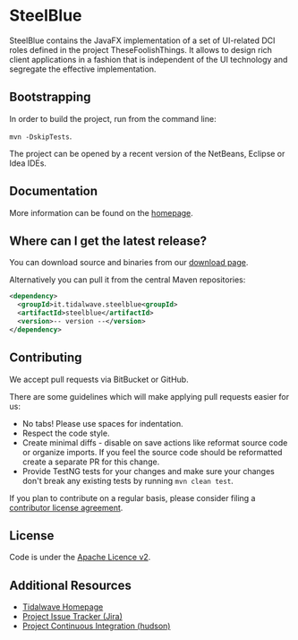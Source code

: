 <!---
 Licensed to the Apache Software Foundation (ASF) under one or more
 contributor license agreements.  See the NOTICE file distributed with
 this work for additional information regarding copyright ownership.
 The ASF licenses this file to You under the Apache License, Version 2.0
 (the "License"); you may not use this file except in compliance with
 the License.  You may obtain a copy of the License at

      http://www.apache.org/licenses/LICENSE-2.0

 Unless required by applicable law or agreed to in writing, software
 distributed under the License is distributed on an "AS IS" BASIS,
 WITHOUT WARRANTIES OR CONDITIONS OF ANY KIND, either express or implied.
 See the License for the specific language governing permissions and
 limitations under the License.
-->
<!---
 +======================================================================+
 |****                                                              ****|
 |****           THIS FILE IS AUTOMATICALLY GENERATED               ****|
 |****                    DO NOT EDIT DIRECTLY                      ****|
 |****                                                              ****|
 +======================================================================+
--->
SteelBlue
===================

SteelBlue contains the JavaFX implementation of a set of UI-related DCI roles defined in the project
        TheseFoolishThings. It allows to design rich client applications in a fashion that is independent of the UI
        technology and segregate the effective implementation.

Bootstrapping
-------------

In order to build the project, run from the command line:

```mvn -DskipTests```.

The project can be opened by a recent version of the NetBeans, Eclipse or Idea IDEs.

Documentation
-------------

More information can be found on the [homepage](http://steelblue.tidalwave.it).

<!---
The [JavaDoc](https://commons.apache.org/proper/commons-@ID@/javadocs/api-release) can be browsed.
Questions related to the usage of @NAME@ should be posted to the [user mailing list][ml].
--->

Where can I get the latest release?
-----------------------------------
You can download source and binaries from our [download page](https://bitbucket.org/tidalwave/steelblue-src/src).

Alternatively you can pull it from the central Maven repositories:

```xml
<dependency>
  <groupId>it.tidalwave.steelblue<groupId>
  <artifactId>steelblue</artifactId>
  <version>-- version --</version>
</dependency>
```

Contributing
------------

We accept pull requests via BitBucket or GitHub. 

There are some guidelines which will make applying pull requests easier for us:
+ No tabs! Please use spaces for indentation.
+ Respect the code style.
+ Create minimal diffs - disable on save actions like reformat source code or organize imports. If you feel the source code should be reformatted create a separate PR for this change.
+ Provide TestNG tests for your changes and make sure your changes don't break any existing tests by running ```mvn clean test```.

If you plan to contribute on a regular basis, please consider filing a [contributor license agreement](https://www.apache.org/licenses/#clas).

License
-------
Code is under the [Apache Licence v2](https://www.apache.org/licenses/LICENSE-2.0.txt).

Additional Resources
--------------------

+ [Tidalwave Homepage](http://tidalwave.it)
+ [Project Issue Tracker (Jira)](https://services.tidalwave.it/jira/browse/STB)
+ [Project Continuous Integration (hudson)](http://hudson.tidalwave.it/hudson/view/)

